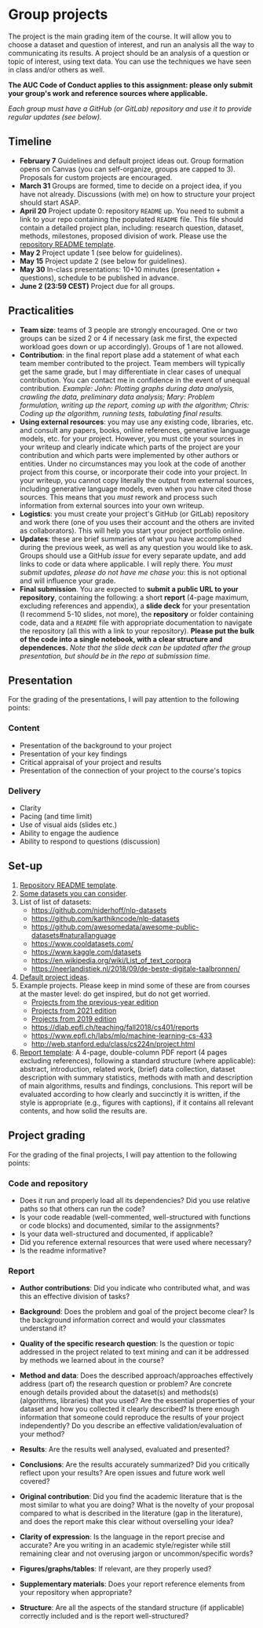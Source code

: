 # Group projects

The project is the main grading item of the course. It will allow you to choose a dataset and question of interest, and run an analysis all the way to communicating its results. A project should be an analysis of a question or topic of interest, using text data. You can use the techniques we have seen in class and/or others as well. 

**The AUC Code of Conduct applies to this assignment: please only submit your group's work and reference sources where applicable.**

*Each group must have a GitHub (or GitLab) repository and use it to provide regular updates (see below).*

## Timeline

* **February 7** Guidelines and default project ideas out. Group formation opens on Canvas (you can self-organize, groups are capped to 3). Proposals for custom projects are encouraged.
* **March 31** Groups are formed, time to decide on a project idea, if you have not already. Discussions (with me) on how to structure your project should start ASAP.
* **April 20** Project update 0: repository `README` up. You need to submit a link to your repo containing the populated `README` file. This file should contain a detailed project plan, including: research question, dataset, methods, milestones, proposed division of work. Please use the [repository README template](README_template.md).
* **May 2** Project update 1 (see below for guidelines).
* **May 15** Project update 2 (see below for guidelines).
* **May 30** In-class presentations: 10+10 minutes (presentation + questions), schedule to be published in advance.
* **June 2 (23:59 CEST)** Project due for all groups.

## Practicalities

* **Team size**: teams of 3 people are strongly encouraged. One or two groups can be sized 2 or 4 if necessary (ask me first, the expected workload goes down or up accordingly). Groups of 1 are not allowed.
* **Contribution**: in the final report plase add a statement of what each team member contributed to the project. Team members will typically get the same grade, but I may differentiate in clear cases of unequal contribution. You can contact me in confidence in the event of unequal contribution.
*Example: John: Plotting graphs during data analysis, crawling the data, preliminary data analysis; Mary: Problem formulation, writing up the report, coming up with the algorithm; Chris: Coding up the algorithm, running tests, tabulating final results.*
* **Using external resources**: you may use any existing code, libraries, etc. and consult any papers, books, online references, generative language models, etc. for your project. However, you must cite your sources in your writeup and clearly indicate which parts of the project are your contribution and which parts were implemented by other authors or entities. Under no circumstances may you look at the code of another project from this course, or incorporate their code into your project. In your writeup, you cannot copy literally the output from external sources, including generative language models, even when you have cited those sources. This means that you *must* rework and process such information from external sources into your own writeup.
* **Logistics**: you must create your project's GitHub (or GitLab) repository and work there (one of you uses their account and the others are invited as collaborators). This will help you start your project portfolio online.
* **Updates**: these are brief summaries of what you have accomplished during the previous week, as well as any question you would like to ask. Groups should use a GitHub *issue* for every separate update, and add links to code or data where applicable. I will reply there. *You must submit updates, please do not have me chase you*: this is not optional and will influence your grade.
* **Final submission**. You are expected to **submit a public URL to your repository**, containing the following: a short **report** (4-page maximum, excluding references and appendix), a **slide deck** for your presentation (I recommend 5-10 slides, not more), the **repository** or folder containing code, data and a `README` file with appropriate documentation to navigate the repository (all this with a link to your repository). **Please put the bulk of the code into a single notebook, with a clear structure and dependences.** *Note that the slide deck can be updated after the group presentation, but should be in the repo at submission time.*

## Presentation

For the grading of the presentations, I will pay attention to the following points:

### Content

* Presentation of the background to your project
* Presentation of your key findings
* Critical appraisal of your project and results
* Presentation of the connection of your project to the course's topics

### Delivery

* Clarity
* Pacing (and time limit)
* Use of visual aids (slides etc.)
* Ability to engage the audience
* Ability to respond to questions (discussion)

## Set-up

1. [Repository README template](README_template.md).
2. [Some datasets you can consider](https://docs.google.com/spreadsheets/d/1DxHczqrAxlip1mA51BYSpygUrrNpiB1CaV3eiUC0DBs/edit?usp=sharing).
3. List of list of datasets:
    * https://github.com/niderhoff/nlp-datasets
    * https://github.com/karthikncode/nlp-datasets
    * https://github.com/awesomedata/awesome-public-datasets#naturallanguage
    * https://www.cooldatasets.com/
    * https://www.kaggle.com/datasets
    * https://en.wikipedia.org/wiki/List_of_text_corpora
    * https://neerlandistiek.nl/2018/09/de-beste-digitale-taalbronnen/
4. [Default project ideas](default_project_ideas.md).
5. Example projects. Please keep in mind some of these are from courses at the master level: do get inspired, but do not get worried.
    * [Projects from the previous-year edition](https://github.com/bloemj/AUC_TMCI_2022)
    * [Projects from 2021 edition](https://github.com/Giovanni1085/AUC_TMCI_2021)
    * [Projects from 2019 edition](https://github.com/Giovanni1085/AUC_TMCI_2019)
    * https://dlab.epfl.ch/teaching/fall2018/cs401/reports
    * https://www.epfl.ch/labs/mlo/machine-learning-cs-433
    * http://web.stanford.edu/class/cs224n/project.html
6. [Report template](report/): A 4-page, double-column PDF report (4 pages excluding references), following a standard structure (where applicable): abstract, introduction, related work, (brief) data collection, dataset description with summary statistics, methods with math and description of main algorithms, results and findings, conclusions. This report will be evaluated according to how clearly and succinctly it is written, if the style is appropriate (e.g., figures with captions), if it contains all relevant contents, and how solid the results are.

## Project grading

For the grading of the final projects, I will pay attention to the following points:

### Code and repository
* Does it run and properly load all its dependencies? Did you use relative paths so that others can run the code?
* Is your code readable (well-commented, well-structured with functions or code blocks) and documented, similar to the assignments?
* Is your data well-structured and documented, if applicable?
* Did you reference external resources that were used where necessary?
* Is the readme informative?

### Report

* **Author contributions**: Did you indicate who contributed what, and was this an effective division of tasks?
* **Background**: Does the problem and goal of the project become clear? Is the background information correct and would your classmates understand it?
* **Quality of the specific research question**: Is the question or topic addressed in the project related to text mining and can it be addressed by methods we learned about in the course?
* **Method and data**: Does the described approach/approaches effectively address (part of) the research question or problem? Are concrete enough details provided about the dataset(s) and methods(s) (algorithms, libraries) that you used? Are the essential properties of your dataset and how you collected it clearly described? Is there enough information that someone could reproduce the results of your project independently? Do you describe an effective validation/evaluation of your method?
* **Results**: Are the results well analysed, evaluated and presented?
* **Conclusions**: Are the results accurately summarized? Did you critically reflect upon your results? Are open issues and future work well covered?
* **Original contribution**: Did you find the academic literature that is the most similar to what you are doing? What is the novelty of your proposal compared to what is described in the literature (gap in the literature), and does the report make this clear without overselling your idea?

* **Clarity of expression**: Is the language in the report precise and accurate? Are you writing in an academic style/register while still remaining clear and not overusing jargon or uncommon/specific words?
* **Figures/graphs/tables**: If relevant, are they properly used?
* **Supplementary materials**: Does your report reference elements from your repository when appropriate?
* **Structure**: Are all the aspects of the standard structure (if applicable) correctly included and is the report well-structured?


